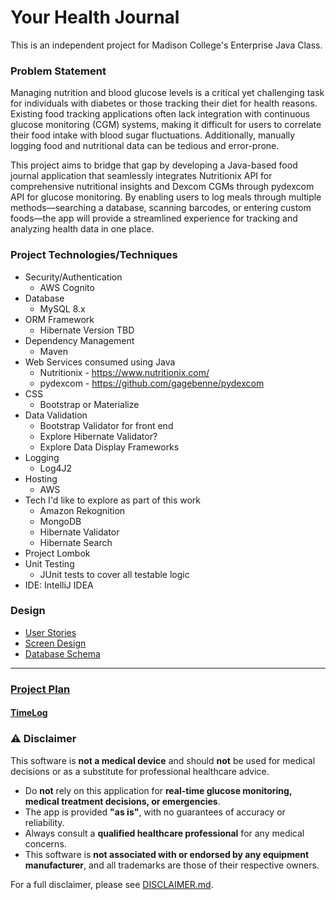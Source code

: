 # Your Health Journal

This is an independent project for Madison College's Enterprise Java Class.

### Problem Statement

Managing nutrition and blood glucose levels is a critical yet challenging task for individuals with
diabetes or those tracking their diet for health reasons. Existing food tracking applications often
lack integration with continuous glucose monitoring (CGM) systems, making it difficult for users to
correlate their food intake with blood sugar fluctuations. Additionally, manually logging food and
nutritional data can be tedious and error-prone.

This project aims to bridge that gap by developing a Java-based food journal application that seamlessly
integrates Nutritionix API for comprehensive nutritional insights and Dexcom CGMs through pydexcom API
for glucose monitoring. By enabling users to log meals through multiple methods—searching a database, scanning
barcodes, or entering custom foods—the app will provide a streamlined experience for tracking and analyzing
health data in one place.

### Project Technologies/Techniques
* Security/Authentication
    * AWS Cognito
* Database
    * MySQL 8.x
* ORM Framework
    * Hibernate Version TBD
* Dependency Management
    * Maven
* Web Services consumed using Java
    * Nutritionix - https://www.nutritionix.com/
    * pydexcom - https://github.com/gagebenne/pydexcom
* CSS
    * Bootstrap or Materialize
* Data Validation
    * Bootstrap Validator for front end
    * Explore Hibernate Validator?
    * Explore Data Display Frameworks
* Logging
    * Log4J2
* Hosting
    * AWS
* Tech I'd like to explore as part of this work
    * Amazon Rekognition
    * MongoDB
    * Hibernate Validator
    * Hibernate Search
* Project Lombok
* Unit Testing
    * JUnit tests to cover all testable logic
* IDE: IntelliJ IDEA

### Design

* [User Stories](DesignDocuments/userStories.md)
* [Screen Design](DesignDocuments/Screens.md)
* [Database Schema](DesignDocuments/DatabaseSchema.md)

---

### [Project Plan](DesignDocuments/ProjectPlan.md)

#### [TimeLog](TimeLog.md)
### ⚠️ Disclaimer

This software is **not a medical device** and should **not** be used for medical decisions or as a substitute for professional healthcare advice.

- Do **not** rely on this application for **real-time glucose monitoring, medical treatment decisions, or emergencies**.
- The app is provided **"as is"**, with no guarantees of accuracy or reliability.
- Always consult a **qualified healthcare professional** for any medical concerns.
- This software is **not associated with or endorsed by any equipment manufacturer**, and all trademarks are those of their respective owners.

For a full disclaimer, please see [DISCLAIMER.md](DISCLAIMER.md).